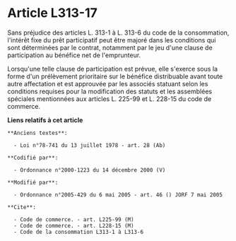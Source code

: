 # Article L313-17

Sans préjudice des articles L. 313-1 à L. 313-6 du code de la consommation, l'intérêt fixe du prêt participatif peut être
majoré dans les conditions qui sont déterminées par le contrat, notamment par le jeu d'une clause de participation au
bénéfice net de l'emprunteur.

Lorsqu'une telle clause de participation est prévue, elle s'exerce sous la forme d'un prélèvement prioritaire sur le bénéfice
distribuable avant toute autre affectation et est approuvée par les associés statuant selon les conditions requises pour la
modification des statuts et les assemblées spéciales mentionnées aux articles L. 225-99 et L. 228-15 du code de commerce.

**Liens relatifs à cet article**

	**Anciens textes**:

	  - Loi n°78-741 du 13 juillet 1978 - art. 28 (Ab)

	**Codifié par**:

	  - Ordonnance n°2000-1223 du 14 décembre 2000 (V)

	**Modifié par**:

	  - Ordonnance n°2005-429 du 6 mai 2005 - art. 46 () JORF 7 mai 2005

	**Cite**:

	  - Code de commerce. - art. L225-99 (M)
	  - Code de commerce. - art. L228-15 (M)
	  - Code de la consommation L313-1 à L313-6
